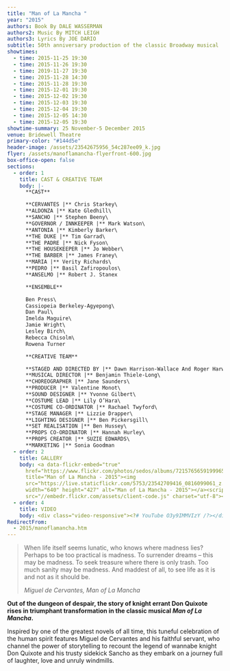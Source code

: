 ```yaml
---
title: "Man of La Mancha "
year: "2015"
authors: Book By DALE WASSERMAN
authors2: Music By MITCH LEIGH
authors3: Lyrics By JOE DARIO
subtitle: 50th anniversary production of the classic Broadway musical
showtimes:
  - time: 2015-11-25 19:30
  - time: 2015-11-26 19:30
  - time: 2019-11-27 19:30
  - time: 2015-11-28 14:30
  - time: 2015-11-28 19:30
  - time: 2015-12-01 19:30
  - time: 2015-12-02 19:30
  - time: 2015-12-03 19:30
  - time: 2015-12-04 19:30
  - time: 2015-12-05 14:30
  - time: 2015-12-05 19:30
showtime-summary: 25 November-5 December 2015
venue: Bridewell Theatre
primary-color: "#144d5e"
header-image: /assets/23542675956_54c287ee09_k.jpg
flyer: /assets/manoflamancha-flyerfront-600.jpg
box-office-open: false
sections:
  - order: 1
    title: CAST & CREATIVE TEAM
    body: |-
      **CAST**

      **CERVANTES |** Chris Starkey\
      **ALDONZA |** Kate Gledhill\
      **SANCHO |** Stephen Beeny\
      **GOVERNOR / INNKEEPER |** Mark Watson\
      **ANTONIA |** Kimberly Barker\
      **THE DUKE |** Tim Garrad\
      **THE PADRE |** Nick Fyson\
      **THE HOUSEKEEPER |** Jo Webber\
      **THE BARBER |** James Franey\
      **MARIA |** Verity Richards\
      **PEDRO |** Basil Zafiropoulos\
      **ANSELMO |** Robert J. Stanex

      **ENSEMBLE**

      Ben Press\
      Cassiopeia Berkeley-Agyepong\
      Dan Paul\
      Imelda Maguire\
      Jamie Wright\
      Lesley Birch\
      Rebecca Chisolm\
      Rowena Turner

      **CREATIVE TEAM**

      **STAGED AND DIRECTED BY |** Dawn Harrison-Wallace And Roger Harwood\
      **MUSICAL DIRECTOR |** Benjamin Thiele-Long\
      **CHOREOGRAPHER |** Jane Saunders\
      **PRODUCER |** Valentine Monot\
      **SOUND DESIGNER |** Yvonne Gilbert\
      **COSTUME LEAD |** Lily O’Hara\
      **COSTUME CO-ORDINATOR |** Rachael Twyford\
      **STAGE MANAGER |** Lizzie Drapper\
      **LIGHTING DESIGNER |** Ben Pickersgill\
      **SET REALISATION |** Ben Hussey\
      **PROPS CO-ORDINATOR |** Hannah Hurley\
      **PROPS CREATOR |** SUZIE EDWARDS\
      **MARKETING |** Sonia Goodman
  - order: 2
    title: GALLERY
    body: <a data-flickr-embed="true"
      href="https://www.flickr.com/photos/sedos/albums/72157656591999654"
      title="Man of La Mancha - 2015"><img
      src="https://live.staticflickr.com/5753/23542709416_0816099061_z.jpg"
      width="640" height="427" alt="Man of La Mancha - 2015"></a><script async
      src="//embedr.flickr.com/assets/client-code.js" charset="utf-8"></script>
  - order: 4
    title: VIDEO
    body: <div class="video-responsive"><?# YouTube O3y9IMMVIzY /?></div>
RedirectFrom:
  - 2015/manoflamancha.htm
---
```

>When life itself seems lunatic, who knows where madness lies? Perhaps to be too practical is madness. To surrender dreams – this may be madness. To seek treasure where there is only trash. Too much sanity may be madness. And maddest of all, to see life as it is and not as it should be.
><footer><cite>Miguel de Cervantes, Man of La Mancha</cite></footer>

**Out of the dungeon of despair, the story of knight errant Don Quixote rises in triumphant transformation in the classic musical *Man of La Mancha*.**

Inspired by one of the greatest novels of all time, this tuneful celebration of the human spirit features Miguel de Cervantes and his faithful servant, who channel the power of storytelling to recount the legend of wannabe knight Don Quixote and his trusty sidekick Sancho as they embark on a journey full of laughter, love and unruly windmills.